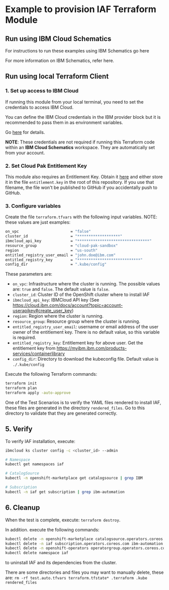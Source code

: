 # Example to provision IAF Terraform Module

## Run using IBM Cloud Schematics
For instructions to run these examples using IBM Schematics go here

For more information on IBM Schematics, refer here.

## Run using local Terraform Client

### 1. Set up access to IBM Cloud

If running this module from your local terminal, you need to set the credentials to access IBM Cloud.

You can define the IBM Cloud credentials in the IBM provider block but it is recommended to pass them in as environment variables.

Go [here](../CREDENTIALS.md) for details.

**NOTE**: These credentials are not required if running this Terraform code within an **IBM Cloud Schematics** workspace. They are automatically set from your account.

### 2. Set Cloud Pak Entitlement Key

This module also requires an Entitlement Key. Obtain it [here](https://myibm.ibm.com/products-services/containerlibrary) and either store it in the file `entitlement.key` in the root of this repository. If you use that filename, the file won't be published to GitHub if you accidentally push to GitHub.

### 3. Configure variables

Create the file `terraform.tfvars` with the following input variables. NOTE: these values are just examples:

```bash
on_vpc                       = "false"
cluster_id                   = "*******************"
ibmcloud_api_key             = "********************************"
resource_group               = "cloud-pak-sandbox"
region                       = "us-south"
entitled_registry_user_email = "john.doe@ibm.com"
entitled_registry_key        = "****************************"
config_dir                   = ".kube/config"
```

These parameters are:

- `on_vpc`: Infrastructure where the cluster is running. The possible values are: `true` and `false`. The default value is `false`.
- `cluster_id`: Cluster ID of the OpenShift cluster where to install IAF
- `ibmcloud_api_key`: IBMCloud API key (See https://cloud.ibm.com/docs/account?topic=account-userapikey#create_user_key)
- `region`: Region where the cluster is running.
- `resource_group`: Resource group where the cluster is running.
- `entitled_registry_user_email`: username or email address of the user owner of the entitlement key. There is no default value, so this variable is required.
- `entitled_registry_key`: Entitlement key for above user. Get the entitlement key from https://myibm.ibm.com/products-services/containerlibrary
- `config_dir`: Directory to download the kubeconfig file. Default value is `./.kube/config`

Execute the following Terraform commands:

```bash
terraform init
terraform plan
terraform apply -auto-approve
```

One of the Test Scenarios is to verify the YAML files rendered to install IAF, these files are generated in the directory `rendered_files`. Go to this directory to validate that they are generated correctly.

## 5. Verify

To verify IAF installation, execute:

```bash
ibmcloud ks cluster config -c <cluster_id> --admin

# Namespace
kubectl get namespaces iaf

# CatalogSource
kubectl -n openshift-marketplace get catalogsource | grep IBM

# Subscription
kubectl -n iaf get subscription | grep ibm-automation
```
## 6. Cleanup

When the test is complete, execute: `terraform destroy`.

In addition. execute the following commands:

```bash
kubectl delete -n openshift-marketplace catalogsource.operators.coreos.com opencloud-operators
kubectl delete -n iaf subscription.operators.coreos.com ibm-automation
kubectl delete -n openshift-operators operatorgroup.operators.coreos.com iaf-group
kubectl delete namespace iaf
```

to uninstall IAF and its dependencies from the cluster.

There are some directories and files you may want to manually delete, these are: `rm -rf test.auto.tfvars terraform.tfstate* .terraform .kube rendered_files`
